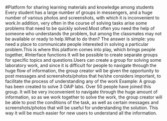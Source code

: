 #Platform for sharing learning materials and knowledge among students
Every student has a large number of groups in messengers, and a huge number of various photos and screenshots, with which it is inconvenient to work.In addition, very often in the course of solving tasks arise some problems that need to be quickly solved.Most often you need the help of someone who understands the problem, but among the classmates may not be available or ready to help.What to do then? The answer is simple: you need a place to communicate people interested in solving a particular problem.This is where this platform comes into play, which brings people together,
#Interface functions
It will be possible to create separate groups for specific topics and questions.Users can create a group for solving some laboratory work, and since it is difficult for people to navigate through the huge flow of information, the group creator will be given the opportunity to post messages and screenshots/photos that he/she considers important, to facilitate the process of understanding any of the work
Example: A group has been created to solve 3 OAiP labs. Over 50 people have joined this group. It will be very inconvenient to navigate through the huge amount of information, so as we work together to solve the work, the group creator will be able to post the conditions of the task, as well as certain messages and screenshots/photos that will be useful for understanding the solution.
This way it will be much easier for new users to understand all the information.
